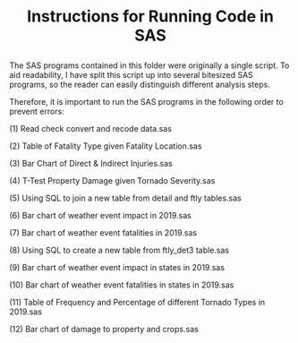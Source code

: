 <h1><p align="center">Instructions for Running Code in SAS</p></h1>

The SAS programs contained in this folder were originally a single script. To aid readability, I have split this script up into several bitesized SAS programs, so the reader can easily distinguish different analysis steps.

Therefore, it is important to run the SAS programs in the following order to prevent errors:

(1) Read check convert and recode data.sas

(2) Table of Fatality Type given Fatality Location.sas

(3) Bar Chart of Direct & Indirect Injuries.sas

(4) T-Test Property Damage given Tornado Severity.sas

(5) Using SQL to join a new table from detail and ftly tables.sas

(6) Bar chart of weather event impact in 2019.sas

(7) Bar chart of weather event fatalities in 2019.sas

(8) Using SQL to create a new table from ftly_det3 table.sas

(9) Bar chart of weather event impact in states in 2019.sas

(10) Bar chart of weather event fatalities in states in 2019.sas

(11) Table of Frequency and Percentage of different Tornado Types in 2019.sas

(12) Bar chart of damage to property and crops.sas
